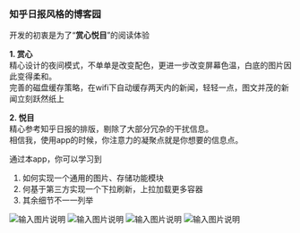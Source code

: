 ### **知乎日报风格的博客园**  
开发的初衷是为了“**赏心悦目**”的阅读体验   
 
**1. 赏心**  
精心设计的夜间模式，不单单是改变配色，更进一步改变屏幕色温，白底的图片因此变得柔和。  
完善的磁盘缓存策略，在wifi下自动缓存两天内的新闻，轻轻一点，图文并茂的新闻立刻跃然纸上    

**2. 悦目**  
精心参考知乎日报的排版，剔除了大部分冗杂的干扰信息。  
相信我，使用app的时候，你注意力的凝聚点就是你想要的信息点。    

通过本app，你可以学习到  
1. 如何实现一个通用的图片、存储功能模块  
2. 何基于第三方实现一个下拉刷新，上拉加载更多容器  
3. 其余细节不一一列举  

![输入图片说明](http://git.oschina.net/uploads/images/2015/0828/134016_060bd3be_331643.png "在这里输入图片标题")
![输入图片说明](http://git.oschina.net/uploads/images/2015/0828/134030_52e4c62a_331643.png "在这里输入图片标题")
![输入图片说明](http://git.oschina.net/uploads/images/2015/0828/134040_31d507a6_331643.png "在这里输入图片标题")
![输入图片说明](http://git.oschina.net/uploads/images/2015/0828/134510_6d09ceef_331643.png "在这里输入图片标题")  